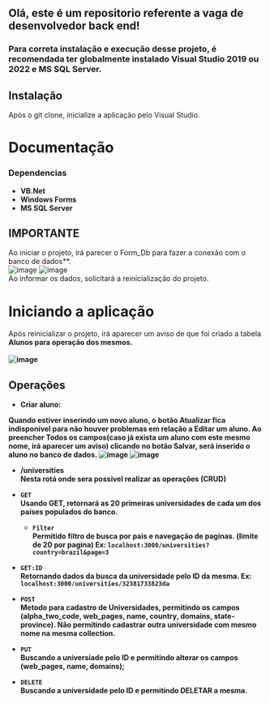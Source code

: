 <h2>Olá, este é um repositorio referente a vaga de desenvolvedor back end!</h2>

### Para correta instalação e execução desse projeto, é recomendada ter globalmente instalado Visual Studio 2019 ou 2022 e MS SQL Server.

## Instalação
Após o git clone, inicialize a aplicação pelo Visual Studio.

# Documentação

<h3>Dependencias</h3>

* **VB.Net**
* **Windows Forms**
* **MS SQL Server**


## IMPORTANTE
Ao iniciar o projeto, irá parecer o Form_Db para fazer a conexão com o banco de dados**.<br>
![image](https://user-images.githubusercontent.com/100442318/202713656-4fcc9b1d-d16e-44b1-8a7c-7d65f9b71eb5.png)
![image](https://user-images.githubusercontent.com/100442318/202713683-33908cb0-0362-4d18-871f-9b51e8ec597e.png)
<br/>
Ao informar os dados, solicitará a reinicialização do projeto.<br/>

# Iniciando a aplicação

Após reinicializar o projeto, irá aparecer um aviso de que foi criado a tabela <b>Alunos<b/> para operação dos mesmos.<br/>
 <br/>
 ![image](https://user-images.githubusercontent.com/100442318/202714379-4d2b0edc-200b-4e7b-ab88-528a1a5d8252.png)


## Operações
 
  * Criar aluno:
  
  **Quando estiver inserindo um novo aluno, o botão Atualizar fica indisponível para não houver problemas em relação a Editar um aluno. Ao preencher <b>Todos<b/> os campos(caso já exista um aluno com este mesmo nome, irá aparecer um aviso) clicando no botão Salvar, será inserido o aluno no banco de dados.**
![image](https://user-images.githubusercontent.com/100442318/202715224-9b0e29b6-17dd-4370-8e88-a385732c65ea.png)
![image](https://user-images.githubusercontent.com/100442318/202715092-bcc32f3e-4c50-4db9-b086-824aa7586606.png)

  
  * /universities <br>
  Nesta rotá onde sera possivel realizar as operações (CRUD) <br>
  
   * `GET` <br>
      Usando GET, retornará as 20 primeiras universidades de cada um dos países populados do banco. 
      * `Filter` <br>
      Permitido filtro de busca por pais e navegação de paginas. (limite de 20 por pagina) 
      Ex: `localhost:3000/universities?country=brazil&page=3` <br>
   * `GET:ID` <br>
      Retornando dados da busca da universidade pelo ID da mesma. Ex: `localhost:3000/universities/32381733823da`<br>
   * `POST` <br>
      Metodo para cadastro de Universidades, permitindo os campos (alpha_two_code, web_pages, name, country, domains, state-province). Não permitindo cadastrar outra         universidade com mesmo nome na mesma collection.
   * `PUT` <br>
      Buscando a universiade pelo ID e permitindo alterar os campos (web_pages, name, domains);
   * `DELETE` <br>
      Buscando a universidade pelo ID e permitindo DELETAR a mesma.    
      
  
  
